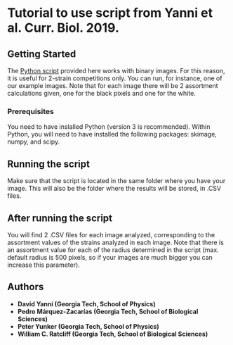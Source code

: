 # Tutorial to use script from Yanni et al. Curr. Biol. 2019.

## Getting Started

The [Python script](https://github.com/PedroSapichu/Yanni_etal_CB2019/blob/master/ScriptAssortment.py) provided here works with binary images. For this reason, it is useful for 2-strain competitions only. You can run, for instance, one of our example images. Note that for each image there will be 2 assortment calculations given, one for the black pixels and one for the white. 

### Prerequisites

You need to have inslalled Python (version 3 is recommended). Within Python, you will need to have installed the following packages: skimage, numpy, and scipy. 

## Running the script

Make sure that the script is located in the same folder where you have your image. This will also be the folder where the results will be stored, in .CSV files. 

## After running the script

You will find 2 .CSV files for each image analyzed, corresponding to the assortment values of the strains analyzed in each image. Note that there is an assortment value for each of the radius determined in the script (max. default radius is 500 pixels, so if your images are much bigger you can increase this parameter). 

## Authors

* **David Yanni (Georgia Tech, School of Physics)** 
* **Pedro Márquez-Zacarías (Georgia Tech, School of Biological Sciences)**
* **Peter Yunker (Georgia Tech, School of Physics)**
* **William C. Ratcliff (Georgia Tech, School of Biological Sciences)**
